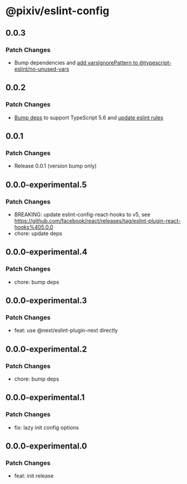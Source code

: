 # @pixiv/eslint-config

## 0.0.3

### Patch Changes

- Bump dependencies and [add varsIgnorePattern to @typescript-eslint/no-unused-vars](https://github.com/pixiv/frontend-config/pull/11)

## 0.0.2

### Patch Changes

- [Bump deps](https://github.com/pixiv/frontend-config/pull/3) to support TypeScript 5.6 and [update eslint rules](https://github.com/pixiv/frontend-config/pull/4)

## 0.0.1

### Patch Changes

- Release 0.0.1 (version bump only)

## 0.0.0-experimental.5

### Patch Changes

- BREAKING: update eslint-config-react-hooks to v5, see https://github.com/facebook/react/releases/tag/eslint-plugin-react-hooks%405.0.0
- chore: update deps

## 0.0.0-experimental.4

### Patch Changes

- chore: bump deps

## 0.0.0-experimental.3

### Patch Changes

- feat: use @next/eslint-plugin-next directly

## 0.0.0-experimental.2

### Patch Changes

- chore: bump deps

## 0.0.0-experimental.1

### Patch Changes

- fix: lazy init config options

## 0.0.0-experimental.0

### Patch Changes

- feat: init release
